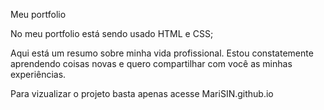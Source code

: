 Meu portfolio

No meu portfolio está sendo usado HTML e CSS;

Aqui está um resumo sobre minha vida profissional. Estou constatemente aprendendo coisas novas e quero compartilhar com você as minhas experiências.

Para vizualizar o projeto basta apenas acesse MariSIN.github.io


